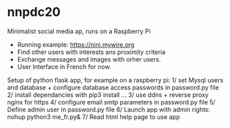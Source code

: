 # nnpdc20
Minimalist social media ap, runs on a Raspberry Pi
- Running example: https://nini.mywire.org
- Find other users with interests ans proximity criteria
- Exchange messages and images with orher users.
- User Interface in French for now.

Setup of python flask app, for example on a raspberry pi:
1/ set Mysql users and database + configure database access passwords in password.py file
2/ install dependancies with pip3 install ...
3/ use ddns + reverse proxy nginx for https
4/ configure email smtp parameters in password.py file
5/ Define admin user in password.py file
6/ Launch app with admin rights: nohup python3 me_fr.py&
7/ Read html help page to use app
